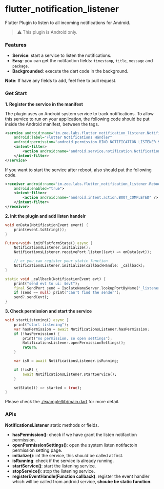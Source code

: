 # flutter_notification_listener

Flutter Plugin to listen to all incoming notifications for Android.

> :warning: This plugin is Android only.

### Features

- **Service**: start a service to listen the notifications.
- **Easy**: you can get the notifaction fields: `timestamp`, `title`, `message` and `package`.
- **Backgrounded**: execute the dart code in the background.

**Note:** If have any fields to add, feel free to pull request.

### Get Start

**1. Register the service in the manifest**

The plugin uses an Android system service to track notifications. To allow this service to run on your application, the following code should be put inside the Android manifest, between the tags.

```xml
<service android:name="im.zoe.labs.flutter_notification_listener.NotificationsHandlerService"
    android:label="Flutter Notifications Handler"
    android:permission="android.permission.BIND_NOTIFICATION_LISTENER_SERVICE">
    <intent-filter>
        <action android:name="android.service.notification.NotificationListenerService" />
    </intent-filter>
</service>
```

If you want to start the service after reboot, also should put the following code.

```xml
<receiver android:name="im.zoe.labs.flutter_notification_listener.RebootBroadcastReceiver"
    android:enabled="true">
    <intent-filter>
        <action android:name="android.intent.action.BOOT_COMPLETED" />
    </intent-filter>
</receiver>
```

**2. Init the plugin and add listen handelr**

```dart
void onData(NotificationEvent event) {
    print(event.toString());
}

Future<void> initPlatformState() async {
    NotificationsListener.initialize();
    NotificationsListener.receivePort.listen((evt) => onData(evt));

    // or you can register your static function
    NotificationsListener.initialize(callbackHandle: _callback);
}

static void _callback(NotificationEvent evt) {
    print("send evt to ui: $evt");
    final SendPort send = IsolateNameServer.lookupPortByName("_listener_");
    if (send == null) print("can't find the sender");
    send?.send(evt);
}
```

**3. Check permission and start the service**


```dart
void startListening() async {
    print("start listening");
    var hasPermission = await NotificationsListener.hasPermission;
    if (!hasPermission) {
        print("no permission, so open settings");
        NotificationsListener.openPermissionSettings();
        return;
    }

    var isR = await NotificationsListener.isRunning;

    if (!isR) {
        await NotificationsListener.startService();
    }

    setState(() => started = true);
}
```

Please check the [./example/lib/main.dart](./example/lib/main.dart) for more detail.

### APIs

**NotificationsListener** static methods or fields.

- **hasPermission()**: check if we have grant the listen notifaction permission.
- **openPermissionSettings()**: open the system listen notifactoin permission setting page.
- **initialize()**: int the service, this should be called at first.
- **isRunning**: check if the service is already running.
- **startService()**: start the listening service.
- **stopService()**: stop the listening service.
- **registerEventHandle(Function callback)**:  register the event handler which will be called from android service, **shoube be static function**.

